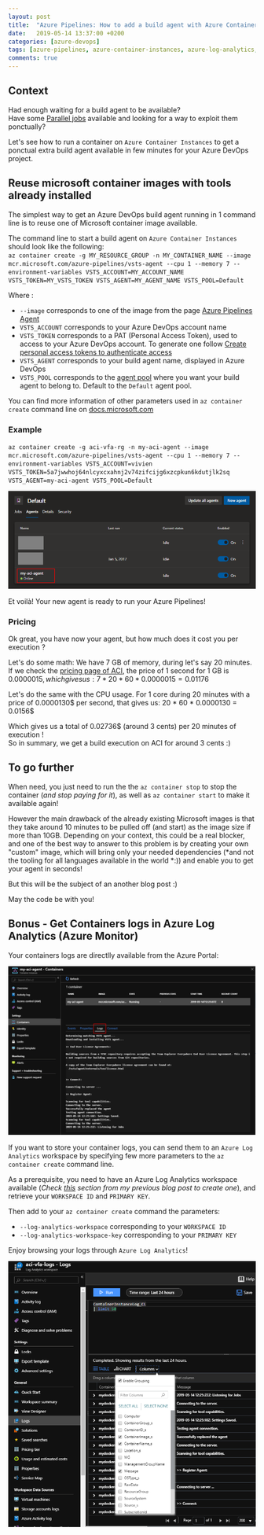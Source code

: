 ```yaml
---
layout: post
title:  "Azure Pipelines: How to add a build agent with Azure Container Instances"
date:   2019-05-14 13:37:00 +0200
categories: [azure-devops]
tags: [azure-pipelines, azure-container-instances, azure-log-analytics, azure-monitor, azure]
comments: true
---
```

## Context
Had enough waiting for a build agent to be available?  
Have some [Parallel jobs](https://docs.microsoft.com/en-us/azure/devops/pipelines/licensing/concurrent-jobs?view=azure-devops) available and looking for a way to exploit them ponctually?

Let's see how to run a container on `Azure Container Instances` to get a ponctual extra build agent available in few minutes for your Azure DevOps project.

## Reuse microsoft container images with tools already installed

The simplest way to get an Azure DevOps build agent running in 1 command line is to reuse one of Microsoft container image available.

The command line to start a build agent on `Azure Container Instances` should look like the following:  
`az container create -g MY_RESOURCE_GROUP -n MY_CONTAINER_NAME --image mcr.microsoft.com/azure-pipelines/vsts-agent --cpu 1 --memory 7 --environment-variables VSTS_ACCOUNT=MY_ACCOUNT_NAME VSTS_TOKEN=MY_VSTS_TOKEN VSTS_AGENT=MY_AGENT_NAME VSTS_POOL=Default`

Where :
- `--image` corresponds to one of the image from the page [Azure Pipelines Agent](https://hub.docker.com/_/microsoft-azure-pipelines-vsts-agent)
- `VSTS_ACCOUNT` corresponds to your Azure DevOps account name
- `VSTS_TOKEN` corresponds to a PAT (Personal Access Token), used to access to your Azure DevOps account. To generate one follow [Create personal access tokens to authenticate access](https://docs.microsoft.com/en-us/azure/devops/integrate/get-started/authentication/pats?view=azure-devops#create-personal-access-tokens-to-authenticate-access)
- `VSTS_AGENT` corresponds to your build agent name, displayed in Azure DevOps
- `VSTS_POOL` corresponds to the [agent pool](https://docs.microsoft.com/en-us/azure/devops/pipelines/agents/pools-queues) where you want your build agent to belong to. Default to the `Default` agent pool.

You can find more information of other parameters used in `az container create` command line on [docs.microsoft.com](https://docs.microsoft.com/en-us/cli/azure/container?view=azure-cli-latest#az-container-create)

### Example
`az container create -g aci-vfa-rg -n my-aci-agent --image mcr.microsoft.com/azure-pipelines/vsts-agent --cpu 1 --memory 7 --environment-variables VSTS_ACCOUNT=vivien VSTS_TOKEN=5a7jwwhoj64nlcyxcxahnj2v74zifcijg6xzcpkun6kdutjlk2sq VSTS_AGENT=my-aci-agent VSTS_POOL=Default`

![01-azure-container-instances-running-azure-pipelines-build-agent](/assets/2019-05-14/01-azure-container-instances-running-azure-pipelines-build-agent.png)

Et voilà! Your new agent is ready to run your Azure Pipelines!

### Pricing

Ok great, you have now your agent, but how much does it cost you per execution ?

Let's do some math:
We have 7 GB of memory, during let's say 20 minutes. If we check the [pricing page of ACI](https://azure.microsoft.com/en-us/pricing/details/container-instances/), the price of 1 second for 1 GB is $0.0000015, which gives us:
7 * 20 * 60 * 0.0000015 = 0.01176$

Let's do the same with the CPU usage. For 1 core during 20 minutes with a price of 0.0000130$ per second, that gives us:
20 * 60 * 0.0000130 = 0.0156$

Which gives us a total of 0.02736$ (around 3 cents) per 20 minutes of execution !  
So in summary, we get a build execution on ACI for around 3 cents :)

## To go further

When need, you just need to run the the `az container stop` to stop the container (*and stop paying for it*), as well as `az container start` to make it available again!

However the main drawback of the already existing Microsoft images is that they take around 10 minutes to be pulled off (and start) as the image size if more than 10GB. Depending on your context, this could be a real blocker, and one of the best way to answer to this problem is by creating your own "custom" image, which will bring only your needed dependencies (*and not the tooling for all languages available in the world *:)) and enable you to get your agent in seconds! 

But this will be the subject of an another blog post :)

May the code be with you!

## Bonus - Get Containers logs in Azure Log Analytics (Azure Monitor)

Your containers logs are directlly available from the Azure Portal:

![02-azure-container-instances-logs-from-azure-portal](/assets/2019-05-14/02-azure-container-instances-logs-from-azure-portal.png)

If you want to store your container logs, you can send them to an `Azure Log Analytics` workspace by specifying few more parameters to the `az container create` command line.

As a prerequisite, you need to have an Azure Log Analytics workspace available (*Check [this](https://www.vivienfabing.com/aspnetcore/2019/02/21/how-to-add-logging-on-azure-with-aspnetcore-and-serilog.html#creating-the-azure-log-analytics-service-from-azure-portal) section from my previous blog post to create one*), and retrieve your `WORKSPACE ID` and `PRIMARY KEY`.

Then add to your `az container create` command the parameters:
- `--log-analytics-workspace` corresponding to your `WORKSPACE ID`
- `--log-analytics-workspace-key` corresponding to your `PRIMARY KEY`

Enjoy browsing your logs through `Azure Log Analytics`! 

![03-azure-container-instances-logs-from-azure-log-analytics](/assets/2019-05-14/03-azure-container-instances-logs-from-azure-log-analytics.PNG)
